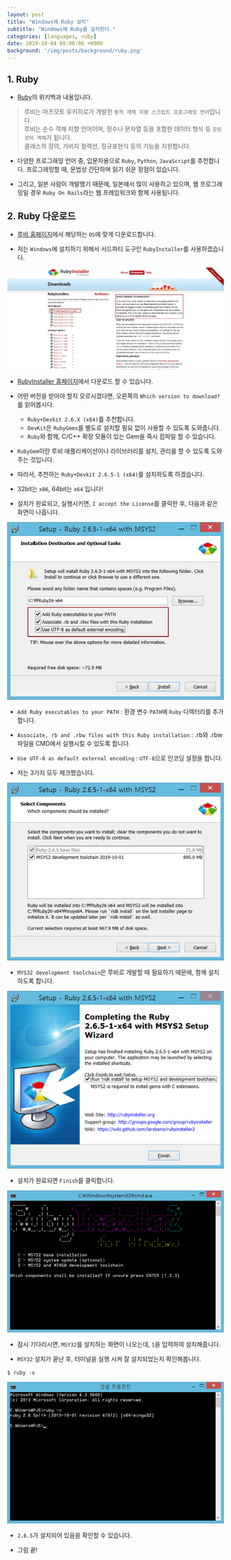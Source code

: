 ```yaml
---
layout: post
title: "Windows에 Ruby 설치"
subtitle: "Windows에 Ruby를 설치한다."
categories: [languages, ruby]
date: 2019-10-04 08:00:00 +0900
background: '/img/posts/background/ruby.png'
---
```

## 1. Ruby

- [Ruby](https://ko.wikipedia.org/wiki/%EB%A3%A8%EB%B9%84_(%ED%94%84%EB%A1%9C%EA%B7%B8%EB%9E%98%EB%B0%8D_%EC%96%B8%EC%96%B4))의 위키백과 내용입니다.

> 루비는 마츠모토 유키히로가 개발한 `동적 객체 지향 스크립트 프로그래밍 언어`입니다.  
> 루비는 순수 객체 지향 언어이며, 정수나 문자열 등을 포함한 데이터 형식 등 `모든 것이 객체`가 됩니다.  
> 클래스의 정의, 가비지 컬렉션, 정규표현식 등의 기능을 지원합니다.

- 다양한 프로그래밍 언어 중, 입문자용으로 `Ruby`, `Python`, `JavaScript`를 추천합니다. 프로그래밍할 때, 문법상 간단하며 읽기 쉬운 장점이 있습니다.

- 그리고, 일본 사람이 개발했기 때문에, 일본에서 많이 사용하고 있으며, 웹 프로그래밍일 경우 `Ruby On Rails`라는 웹 프레임워크와 함께 사용됩니다.

## 2. Ruby 다운로드

- [루비 홈페이지](https://www.ruby-lang.org/ko/downloads/)에서 해당하는 `OS`에 맞게 다운로드합니다.

- 저는 `Windows`에 설치하기 위해서 서드파티 도구인 `RubyInstaller`를 사용하겠습니다.

 ![installing-ruby-1](/img/posts/languages/ruby/installing-ruby-1.png)

- [RubyInstaller 홈페이지](https://rubyinstaller.org/downloads/)에서 다운로드 할 수 있습니다.

- 어떤 버전을 받아야 할지 모르시겠다면, 오른쪽의 `Which version to download?`를 읽어봅시다.
  
  - `Ruby+Devkit 2.6.X (x64)`를 추천합니다.
  - `DevKit`은 `RubyGems`를 별도로 설치할 필요 없이 사용할 수 있도록 도와줍니다.
  - `Ruby`와 함께, C/C++ 확장 모듈이 있는 Gem을 즉시 컴파일 할 수 있습니다.

- `RubyGem`이란 루비 애플리케이션이나 라이브러리를 설치, 관리를 할 수 있도록 도와주는 것입니다.

- 따라서, 추천하는 `Ruby+Devkit 2.6.5-1 (x64)`를 설치하도록 하겠습니다.

- 32bit는 `x86`, 64bit는 `x64` 입니다!

- 설치가 완료되고, 실행시키면, `I accept the License`를 클릭한 후, 다음과 같은 화면이 나옵니다.

 ![installing-ruby-2](/img/posts/languages/ruby/installing-ruby-2.png)

- `Add Ruby executables to your PATH` : 환경 변수 `PATH`에 `Ruby` 디렉터리를 추가합니다.

- `Associate, rb and .rbw files with this Ruby installation` : .rb와 .rbw 파일을 CMD에서 실행시킬 수 있도록 합니다.

- `Use UTF-8 as default external encoding` : `UTF-8`으로 인코딩 설정을 합니다.

- 저는 3가지 모두 체크했습니다.

![installing-ruby-3](/img/posts/languages/ruby/installing-ruby-3.png)

- `MYS32 development toolchain`은 루비로 개발할 때 필요하기 때문에, 함께 설치하도록 합니다.

![installing-ruby-4](/img/posts/languages/ruby/installing-ruby-4.png)

- 설치가 완료되면 `Finish`를 클릭합니다.

![installing-ruby-5](/img/posts/languages/ruby/installing-ruby-5.png)

- 잠시 기다리시면, `MSY32`를 설치하는 화면이 나오는데, `1`을 입력하여 설치해줍니다.

- `MSY32` 설치가 끝난 후, 터미널을 실행 시켜 잘 설치되었는지 확인해봅니다.

```console
$ ruby -v
```

![installing-ruby-6](/img/posts/languages/ruby/installing-ruby-6.png)

- `2.6.5`가 설치되어 있음을 확인할 수 있습니다.

- 그럼 끝!
